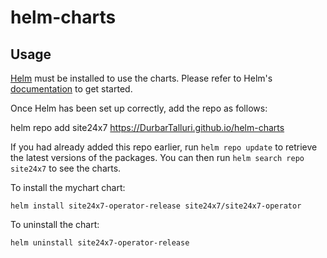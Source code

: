 # helm-charts
## Usage

[Helm](https://helm.sh) must be installed to use the charts.  Please refer to
Helm's [documentation](https://helm.sh/docs) to get started.

Once Helm has been set up correctly, add the repo as follows:

  helm repo add site24x7 https://DurbarTalluri.github.io/helm-charts

If you had already added this repo earlier, run `helm repo update` to retrieve
the latest versions of the packages.  You can then run `helm search repo
site24x7` to see the charts.

To install the mychart chart:

    helm install site24x7-operator-release site24x7/site24x7-operator
To uninstall the chart:

    helm uninstall site24x7-operator-release